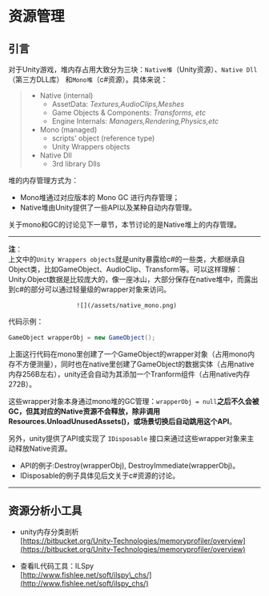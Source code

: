 # 资源管理

## 引言

对于Unity游戏，堆内存占用大致分为三块：`Native堆`（Unity资源）、`Native Dll`（第三方DLL库） 和`Mono堆`（c\#资源）。具体来说：

> * Native \(internal\)
>   * AssetData: _Textures,AudioClips,Meshes_
>   * Game Objects & Components: _Transforms, etc_
>   * Engine Internals: _Managers,Rendering,Physics,etc_
> * Mono \(managed\)
>   * scripts' object \(reference type\)
>   * Unity Wrappers objects
> * Native Dll
>   * 3rd library Dlls

堆的内存管理方式为：

* Mono堆通过对应版本的 Mono GC 进行内存管理；
* Native堆由Unity提供了一些API以及某种自动内存管理。

关于mono和GC的讨论见下一章节，本节讨论的是Native堆上的内存管理。

---

**注**：  
上文中的`Unity Wrappers objects`就是unity暴露给c\#的一些类，大都继承自Object类，比如GameObject、AudioClip、Transform等。可以这样理解：Unity.Object数据是比较庞大的，像一座冰山，大部分保存在native堆中，而露出到c\#的部分可以通过轻量级的wrapper对象来访问。

                       ![](/assets/native_mono.png)

代码示例：

```csharp
GameObject wrapperObj = new GameObject();
```

上面这行代码在mono里创建了一个GameObject的wrapper对象（占用mono内存不方便测量），同时也在native里创建了GameObject的数据实体（占用native内存256B左右），unity还会自动为其添加一个Tranform组件（占用native内存272B）。

这些wrapper对象本身通过mono堆的GC管理：`wrapperObj = null`**之后不久会被GC，但其对应的Native资源不会释放，除非调用Resources.UnloadUnusedAssets\(\)，或场景切换后自动跳用这个API**。

另外，unity提供了API或实现了 `IDisposable` 接口来通过这些wrapper对象来主动释放Native资源。

* API的例子:Destroy\(wrapperObj\), DestroyImmediate\(wrapperObj\)。
* IDisposable的例子具体见后文关于c\#资源的讨论。

---

## 资源分析小工具

* unity内存分类剖析  
  [https://bitbucket.org/Unity-Technologies/memoryprofiler/overview](https://bitbucket.org/Unity-Technologies/memoryprofiler/overview)

* 查看IL代码工具：ILSpy  
  [http://www.fishlee.net/soft/ilspy\_chs/](http://www.fishlee.net/soft/ilspy_chs/)



